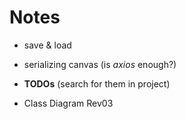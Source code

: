 # Notes

- save & load

- serializing canvas (is *axios* enough?)

- **TODOs** (search for them in project)

- Class Diagram Rev03

